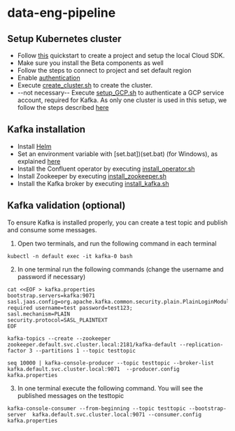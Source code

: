 # data-eng-pipeline

## Setup Kubernetes cluster
* Follow [this](https://cloud.google.com/kubernetes-engine/docs/quickstart) quickstart to create a project and setup the local Cloud SDK. 
* Make sure you install the Beta components as well
* Follow the steps to connect to project and set default region  
* Enable [authentication](https://cloud.google.com/kubernetes-engine/docs/how-to/api-server-authentication) 
* Execute [create_cluster.sh](create_cluster.sh) to create the cluster.
* --not necessary-- Execute [setup_GCP.sh](setup_GCP.sh) to authenticate a GCP service account, required for Kafka. As only one cluster is used in this setup, we follow the steps described [here](https://cloud.google.com/kubernetes-engine/docs/how-to/api-server-authentication#service_within_the_same_cluster)

## Kafka installation
* Install [Helm](https://helm.sh/docs/intro/install/)
* Set an environment variable with [set.bat])(set.bat) (for Windows), as explained [here](https://docs.confluent.io/current/installation/operator/co-configure.html#co-create-provider-yaml)
* Install the Confluent operator by executing [install_operator.sh](install_operator.sh)
* Install Zookeeper by executing [install_zookeeper.sh]([install_zookeeper.sh)
* Install the Kafka broker by executing [install_kafka.sh](install_kafka.sh)

## Kafka validation (optional)
To ensure Kafka is installed properly, you can create a test topic and publish and consume some messages.

1. Open two terminals, and run the following command in each terminal
```
kubectl -n default exec -it kafka-0 bash
``` 

2. In one terminal run the following commands (change the username and password if necessary) 
``` 
cat <<EOF > kafka.properties
bootstrap.servers=kafka:9071
sasl.jaas.config=org.apache.kafka.common.security.plain.PlainLoginModule required username=test password=test123;
sasl.mechanism=PLAIN
security.protocol=SASL_PLAINTEXT
EOF 
```

```
kafka-topics --create --zookeeper zookeeper.default.svc.cluster.local:2181/kafka-default --replication-factor 3 --partitions 1 --topic testtopic
```

```
seq 10000 | kafka-console-producer --topic testtopic --broker-list kafka.default.svc.cluster.local:9071  --producer.config kafka.properties
```

3. In one terminal execute the following command. You will see the published messages on the testtopic

```
kafka-console-consumer --from-beginning --topic testtopic --bootstrap-server  kafka.default.svc.cluster.local:9071 --consumer.config kafka.properties

```








